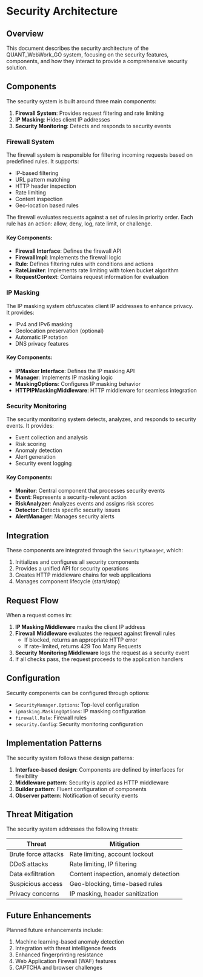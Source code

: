 # Security Architecture

## Overview

This document describes the security architecture of the QUANT_WebWork_GO system, focusing on the security features, components, and how they interact to provide a comprehensive security solution.

## Components

The security system is built around three main components:

1. **Firewall System**: Provides request filtering and rate limiting
2. **IP Masking**: Hides client IP addresses
3. **Security Monitoring**: Detects and responds to security events

### Firewall System

The firewall system is responsible for filtering incoming requests based on predefined rules. It supports:

- IP-based filtering
- URL pattern matching
- HTTP header inspection
- Rate limiting
- Content inspection
- Geo-location based rules

The firewall evaluates requests against a set of rules in priority order. Each rule has an action: allow, deny, log, rate limit, or challenge.

#### Key Components:

- **Firewall Interface**: Defines the firewall API
- **FirewallImpl**: Implements the firewall logic
- **Rule**: Defines filtering rules with conditions and actions
- **RateLimiter**: Implements rate limiting with token bucket algorithm
- **RequestContext**: Contains request information for evaluation

### IP Masking

The IP masking system obfuscates client IP addresses to enhance privacy. It provides:

- IPv4 and IPv6 masking
- Geolocation preservation (optional)
- Automatic IP rotation
- DNS privacy features

#### Key Components:

- **IPMasker Interface**: Defines the IP masking API
- **Manager**: Implements IP masking logic
- **MaskingOptions**: Configures IP masking behavior
- **HTTPIPMaskingMiddleware**: HTTP middleware for seamless integration

### Security Monitoring

The security monitoring system detects, analyzes, and responds to security events. It provides:

- Event collection and analysis
- Risk scoring
- Anomaly detection
- Alert generation
- Security event logging

#### Key Components:

- **Monitor**: Central component that processes security events
- **Event**: Represents a security-relevant action
- **RiskAnalyzer**: Analyzes events and assigns risk scores
- **Detector**: Detects specific security issues
- **AlertManager**: Manages security alerts

## Integration

These components are integrated through the `SecurityManager`, which:

1. Initializes and configures all security components
2. Provides a unified API for security operations
3. Creates HTTP middleware chains for web applications
4. Manages component lifecycle (start/stop)

## Request Flow

When a request comes in:

1. **IP Masking Middleware** masks the client IP address
2. **Firewall Middleware** evaluates the request against firewall rules
   - If blocked, returns an appropriate HTTP error
   - If rate-limited, returns 429 Too Many Requests
3. **Security Monitoring Middleware** logs the request as a security event
4. If all checks pass, the request proceeds to the application handlers

## Configuration

Security components can be configured through options:

- `SecurityManager.Options`: Top-level configuration
- `ipmasking.MaskingOptions`: IP masking configuration
- `firewall.Rule`: Firewall rules
- `security.Config`: Security monitoring configuration

## Implementation Patterns

The security system follows these design patterns:

1. **Interface-based design**: Components are defined by interfaces for flexibility
2. **Middleware pattern**: Security is applied as HTTP middleware
3. **Builder pattern**: Fluent configuration of components
4. **Observer pattern**: Notification of security events

## Threat Mitigation

The security system addresses the following threats:

| Threat | Mitigation |
|--------|------------|
| Brute force attacks | Rate limiting, account lockout |
| DDoS attacks | Rate limiting, IP filtering |
| Data exfiltration | Content inspection, anomaly detection |
| Suspicious access | Geo-blocking, time-based rules |
| Privacy concerns | IP masking, header sanitization |

## Future Enhancements

Planned future enhancements include:

1. Machine learning-based anomaly detection
2. Integration with threat intelligence feeds
3. Enhanced fingerprinting resistance
4. Web Application Firewall (WAF) features
5. CAPTCHA and browser challenges 
